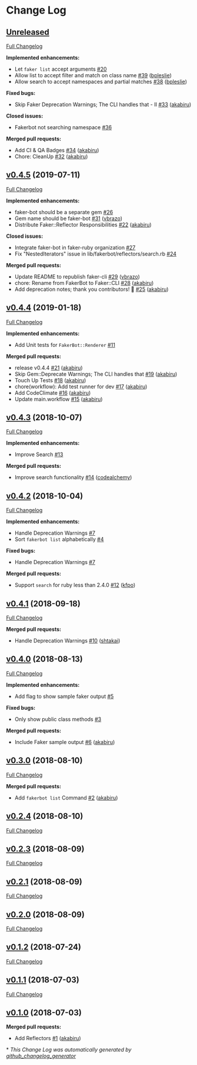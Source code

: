 # Change Log

## [Unreleased](https://github.com/faker-ruby/faker-bot/tree/HEAD)

[Full Changelog](https://github.com/faker-ruby/faker-bot/compare/v0.4.5...HEAD)

**Implemented enhancements:**

- Let `faker list` accept arguments [\#20](https://github.com/faker-ruby/faker-bot/issues/20)
- Allow list to accept filter and match on class name [\#39](https://github.com/faker-ruby/faker-bot/pull/39) ([bpleslie](https://github.com/bpleslie))
- Allow search to accept namespaces and partial matches [\#38](https://github.com/faker-ruby/faker-bot/pull/38) ([bpleslie](https://github.com/bpleslie))

**Fixed bugs:**

- Skip Faker Deprecation Warnings; The CLI handles that - II [\#33](https://github.com/faker-ruby/faker-bot/pull/33) ([akabiru](https://github.com/akabiru))

**Closed issues:**

- Fakerbot not searching namespace [\#36](https://github.com/faker-ruby/faker-bot/issues/36)

**Merged pull requests:**

- Add CI & QA Badges [\#34](https://github.com/faker-ruby/faker-bot/pull/34) ([akabiru](https://github.com/akabiru))
- Chore: CleanUp [\#32](https://github.com/faker-ruby/faker-bot/pull/32) ([akabiru](https://github.com/akabiru))

## [v0.4.5](https://github.com/faker-ruby/faker-bot/tree/v0.4.5) (2019-07-11)
[Full Changelog](https://github.com/faker-ruby/faker-bot/compare/v0.4.4...v0.4.5)

**Implemented enhancements:**

- faker-bot should be a separate gem [\#26](https://github.com/faker-ruby/faker-bot/issues/26)
- Gem name should be faker-bot [\#31](https://github.com/faker-ruby/faker-bot/pull/31) ([vbrazo](https://github.com/vbrazo))
- Distribute Faker::Reflector Responsibilities [\#22](https://github.com/faker-ruby/faker-bot/pull/22) ([akabiru](https://github.com/akabiru))

**Closed issues:**

- Integrate faker-bot in faker-ruby organization [\#27](https://github.com/faker-ruby/faker-bot/issues/27)
- Fix "NestedIterators" issue in lib/fakerbot/reflectors/search.rb [\#24](https://github.com/faker-ruby/faker-bot/issues/24)

**Merged pull requests:**

- Update README to republish faker-cli [\#29](https://github.com/faker-ruby/faker-bot/pull/29) ([vbrazo](https://github.com/vbrazo))
- chore: Rename from FakerBot to Faker::CLI [\#28](https://github.com/faker-ruby/faker-bot/pull/28) ([akabiru](https://github.com/akabiru))
- Add deprecation notes; thank you contributors! 🎉 [\#25](https://github.com/faker-ruby/faker-bot/pull/25) ([akabiru](https://github.com/akabiru))

## [v0.4.4](https://github.com/faker-ruby/faker-bot/tree/v0.4.4) (2019-01-18)
[Full Changelog](https://github.com/faker-ruby/faker-bot/compare/v0.4.3...v0.4.4)

**Implemented enhancements:**

- Add Unit tests for `FakerBot::Renderer` [\#11](https://github.com/faker-ruby/faker-bot/issues/11)

**Merged pull requests:**

- release v0.4.4 [\#21](https://github.com/faker-ruby/faker-bot/pull/21) ([akabiru](https://github.com/akabiru))
- Skip Gem::Deprecate Warnings; The CLI handles that [\#19](https://github.com/faker-ruby/faker-bot/pull/19) ([akabiru](https://github.com/akabiru))
- Touch Up Tests [\#18](https://github.com/faker-ruby/faker-bot/pull/18) ([akabiru](https://github.com/akabiru))
- chore\(workflow\): Add test runner for dev [\#17](https://github.com/faker-ruby/faker-bot/pull/17) ([akabiru](https://github.com/akabiru))
- Add CodeClimate [\#16](https://github.com/faker-ruby/faker-bot/pull/16) ([akabiru](https://github.com/akabiru))
- Update main.workflow [\#15](https://github.com/faker-ruby/faker-bot/pull/15) ([akabiru](https://github.com/akabiru))

## [v0.4.3](https://github.com/faker-ruby/faker-bot/tree/v0.4.3) (2018-10-07)
[Full Changelog](https://github.com/faker-ruby/faker-bot/compare/v0.4.2...v0.4.3)

**Implemented enhancements:**

- Improve Search [\#13](https://github.com/faker-ruby/faker-bot/issues/13)

**Merged pull requests:**

- Improve search functionality [\#14](https://github.com/faker-ruby/faker-bot/pull/14) ([codealchemy](https://github.com/codealchemy))

## [v0.4.2](https://github.com/faker-ruby/faker-bot/tree/v0.4.2) (2018-10-04)
[Full Changelog](https://github.com/faker-ruby/faker-bot/compare/v0.4.1...v0.4.2)

**Implemented enhancements:**

- Handle Deprecation Warnings [\#7](https://github.com/faker-ruby/faker-bot/issues/7)
- Sort `fakerbot list` alphabetically [\#4](https://github.com/faker-ruby/faker-bot/issues/4)

**Fixed bugs:**

- Handle Deprecation Warnings [\#7](https://github.com/faker-ruby/faker-bot/issues/7)

**Merged pull requests:**

- Support `search` for ruby less than 2.4.0 [\#12](https://github.com/faker-ruby/faker-bot/pull/12) ([kfpo](https://github.com/kfpo))

## [v0.4.1](https://github.com/faker-ruby/faker-bot/tree/v0.4.1) (2018-09-18)
[Full Changelog](https://github.com/faker-ruby/faker-bot/compare/v0.4.0...v0.4.1)

**Merged pull requests:**

- Handle Deprecation Warnings [\#10](https://github.com/faker-ruby/faker-bot/pull/10) ([shtakai](https://github.com/shtakai))

## [v0.4.0](https://github.com/faker-ruby/faker-bot/tree/v0.4.0) (2018-08-13)
[Full Changelog](https://github.com/faker-ruby/faker-bot/compare/v0.3.0...v0.4.0)

**Implemented enhancements:**

- Add flag to show sample faker output [\#5](https://github.com/faker-ruby/faker-bot/issues/5)

**Fixed bugs:**

- Only show public class methods [\#3](https://github.com/faker-ruby/faker-bot/issues/3)

**Merged pull requests:**

- Include Faker sample output [\#6](https://github.com/faker-ruby/faker-bot/pull/6) ([akabiru](https://github.com/akabiru))

## [v0.3.0](https://github.com/faker-ruby/faker-bot/tree/v0.3.0) (2018-08-10)
[Full Changelog](https://github.com/faker-ruby/faker-bot/compare/v0.2.4...v0.3.0)

**Merged pull requests:**

- Add `fakerbot list` Command [\#2](https://github.com/faker-ruby/faker-bot/pull/2) ([akabiru](https://github.com/akabiru))

## [v0.2.4](https://github.com/faker-ruby/faker-bot/tree/v0.2.4) (2018-08-10)
[Full Changelog](https://github.com/faker-ruby/faker-bot/compare/v0.2.3...v0.2.4)

## [v0.2.3](https://github.com/faker-ruby/faker-bot/tree/v0.2.3) (2018-08-09)
[Full Changelog](https://github.com/faker-ruby/faker-bot/compare/v0.2.1...v0.2.3)

## [v0.2.1](https://github.com/faker-ruby/faker-bot/tree/v0.2.1) (2018-08-09)
[Full Changelog](https://github.com/faker-ruby/faker-bot/compare/v0.2.0...v0.2.1)

## [v0.2.0](https://github.com/faker-ruby/faker-bot/tree/v0.2.0) (2018-08-09)
[Full Changelog](https://github.com/faker-ruby/faker-bot/compare/v0.1.2...v0.2.0)

## [v0.1.2](https://github.com/faker-ruby/faker-bot/tree/v0.1.2) (2018-07-24)
[Full Changelog](https://github.com/faker-ruby/faker-bot/compare/v0.1.1...v0.1.2)

## [v0.1.1](https://github.com/faker-ruby/faker-bot/tree/v0.1.1) (2018-07-03)
[Full Changelog](https://github.com/faker-ruby/faker-bot/compare/v0.1.0...v0.1.1)

## [v0.1.0](https://github.com/faker-ruby/faker-bot/tree/v0.1.0) (2018-07-03)
**Merged pull requests:**

- Add Reflectors [\#1](https://github.com/faker-ruby/faker-bot/pull/1) ([akabiru](https://github.com/akabiru))



\* *This Change Log was automatically generated by [github_changelog_generator](https://github.com/skywinder/Github-Changelog-Generator)*